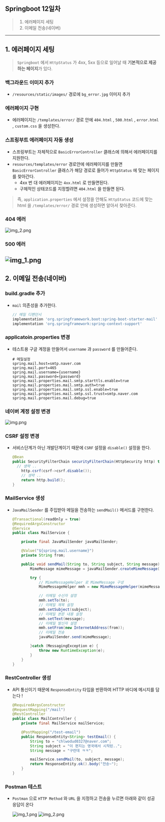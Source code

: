 ## Springboot 12일차
> 1. 에러페이지 세팅
> 2. 이메일 전송(네이버)
---
## 1. 에러페이지 세팅
> `Springboot` 에서 `HttpStatus` 가 4xx, 5xx 등으로 일어날 때 **기본적으로 제공하는 페이지**가 있다.<br>

### 백그라운드 이미지 추가
- `/resources/static/images/` 경로에 `bg_error.jpg` 이미지 추가

### 에러페이지 구현
- 에러페이지는 `/templates/error/` 경로 안에 `404.html` , `500.html` , `error.html` , `custom.css` 을 생성한다.

### 스프링부트 에러페이지 자동 생성
- 스프링부트는 자체적으로 `BasicErrorController` 클래스에 의해서 에러페이지를 지원한다.
- `resources/templates/error` 경로안에 에러페이지를 만들면 `BasicErrorController` 클래스가 해당 경로로 들어가 `HttpStatus` 에 맞는 페이지를 찾아간다.
  - 4xx 번 대 에러페이지는 `4xx.html` 로 만들면된다.
  - 구체적인 상태코드를 지정할려면 `404.html` 을 만들면 된다.

> 즉, `application.properties` 에서 설정을 안해도 `HttpStatus` 코드에 맞는 html 을 `/templates/error/` 경로 안에 생성하면 알아서 찾아준다.

### 404 에러
![img_2.png](../images/img38.png)
### 500 에러
![img_1.png](../images/img37.png)
---
## 2. 이메일 전송(네이버)
### build.gradle 추가
- `mail` 의존성을 추가한다.
  ```groovy
  // 메일 디펜던시
  implementation 'org.springframework.boot:spring-boot-starter-mail'
  implementation 'org.springframework:spring-context-support'
  ```
### applicatoin.properties 변경
- 테스트용 구글 계정을 만들어서 `username` 과 `password` 를 만들어준다.
  ```properties
  # 메일설정
  spring.mail.host=smtp.naver.com
  spring.mail.port=465
  spring.mail.username={username}
  spring.mail.password={password}
  spring.mail.properties.mail.smtp.starttls.enable=true
  spring.mail.properties.mail.smtp.auth=true
  spring.mail.properties.mail.smtp.ssl.enable=true
  spring.mail.properties.mail.smtp.ssl.trust=smtp.naver.com
  spring.mail.properties.mail.debug=true
  ```
### 네이버 계정 설정 변경
![img.png](../images/img39.png)

### CSRF 설정 변경
- 서비스단계가 아닌 개발단계이기 때문에 `CSRF` 설정을 `disable()` 설정을 한다.
  ```java
  @Bean
  public SecurityFilterChain securityFilterChain(HttpSecurity http) throws Exception {
    // 생략 ..
      http.csrf(csrf->csrf.disable());
      // 생략 ..
      return http.build();
  }
  ```

### MailService 생성
- `JavaMailSender` 를 주입받아 메일을 전송하는 `sendMail()` 메서드를 구현한다.
  ```java
  @Transactional(readOnly = true)
  @RequiredArgsConstructor
  @Service
  public class MailService {
  
      private final JavaMailSender javaMailSender;
  
      @Value("${spring.mail.username}")
      private String from;
  
      public void sendMail(String to, String subject, String message) {
          MimeMessage mimeMessage = javaMailSender.createMimeMessage(); // MIME type 설정
  
          try {
              // MimeMessageHelper 로 MimeMessage 구성
              MimeMessageHelper mmh = new MimeMessageHelper(mimeMessage, false, "UTF-8");
  
              // 이메일 수신자 설정
              mmh.setTo(to);
              // 이메일 제목 설정
              mmh.setSubject(subject);
              // 이메일 본문 내용 설정
              mmh.setText(message);
              // 이메일 발신자 설정
              mmh.setFrom(new InternetAddress(from));
              // 이메일 전송
              javaMailSender.send(mimeMessage);
  
          }catch (MessagingException e) {
              throw new RuntimeException(e);
          }
      }
  }
  ```
### RestController 생성
- API 통신이기 때문에 `ResponseEntity` 타입을 반환하여 HTTP 바디에 메시지를 담는다 !
  ```java
  @RequiredArgsConstructor
  @RequestMapping("/mail")
  @RestController
  public class MailController {
      private final MailService mailService;
  
      @PostMapping("/test-email")
      public ResponseEntity<String> testEmail() {
          String to = "chlwodud0327@naver.com";
          String subject = "이 편지는 영국에서 시작된..";
          String message = "구란데 ㅋㅋ";
  
          mailService.sendMail(to, subject, message);
          return ResponseEntity.ok().body("전송~");
      }
  }
  ```

### Postman 테스트
- `Postman` 으로 `HTTP Method` 와 `URL` 을 지정하고 전송을 누르면 아래와 같이 성공 응답이 온다

  ![img_1.png](../images/img40.png)
  ![img_2.png](../images/img41.png)
